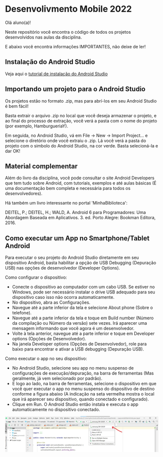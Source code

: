 # Desenvolivmento Mobile 2022

Olá aluno(a)!

Neste repositório você encontra o código de todos os projetos desenvolvidos nas aulas da disciplina.

E abaixo você encontra informações IMPORTANTES, não deixe de ler!

## Instalação do Android Studio

Veja aqui o [tutorial de instalação do Android Studio](https://github.com/gilfernandesjr/disciplina_devmobile/blob/main/Manual%20de%20Instala%C3%A7%C3%A3o%20-%20Android%20Studio.pdf)

## Importando um projeto para o Android Studio

Os projetos estão no formato .zip, mas para abrí-los em seu Android Studio é bem fácil!

Basta extrair o arquivo .zip no local que você deseja armazenar o projeto, e ao final do processo de extração, você verá a pasta com o nome do projeto (por exemplo, HamburgueriaY).

Em seguida, no Android Studio, vá em File -> New -> Import Project... e selecione o diretório onde você extraiu o .zip. Lá você verá a pasta do projeto com o simbolo do Android Studio, na cor verde. Basta selecioná-la e dar OK!

## Material complementar

Além do livro da disciplina, você pode consultar o site Android Developers que tem tudo sobre Android, com tutoriais, exemplos e até aulas básicas (É uma documentação bem completa e necessária para todos os desenvolvedores).

Há também um livro interessante no portal 'MinhaBiblioteca':

DEITEL, P.; DEITEL, H.; WALD, A. Android 6 para Programadores: Uma Abordagem Baseada em Aplicativos. 3. ed. Porto Alegre: Bookman Editora, 2016.

## Como executar um App no Smartphone/Tablet Android

Para executar o seu projeto do Android Studio diretamente em seu dispositivo Android, basta habilitar a opção de USB Debugging (Depuração USB) nas opções de desenvolvedor (Developer Options).

Como configurar o dispositivo:

- Conecte o dispositivo ao computador com um cabo USB. Se estiver no Windows, pode ser necessário instalar o drive USB adequado para seu dispositivo caso isso não ocorra automaticamente.
- No dispositivo, abra as Configurações.
- Navegue até a parte inferior da tela e selecione About phone (Sobre o telefone).
- Navegue até a parte inferior da tela e toque em Build number (Número da compilação ou Número da versão) sete vezes. Irá aparecer uma mensagem informando que você agora é um desenvolvedor.
- Volte à tela anterior, navegue até a parte inferior e toque em Developer options (Opções de Desenvolvedor).
- Na janela Developer options (Opções de Desenvolvedor), role para baixo para encontrar e ativar a USB debugging (Depuração USB).

Como executar o app no seu dispositivo:

- No Android Studio, selecione seu app no menu suspenso de configurações de execução/depuração, na barra de ferramentas (Mas geralmente, já vem selecionado por padrão).
- E logo ao lado, na barra de ferramentas, selecione o dispositivo em que você quer executar o app no menu suspenso do dispositivo de destino conforme a figura abaixo (A indicação na seta vermelha mostra o local que irá aparecer seu dispositivo, quando conectado e configurado).
- Clique em Run. O Android Studio então instala e executa o app automaticamente no dispositivo conectado.

![img](/img/local_dispositivo.jpg)
